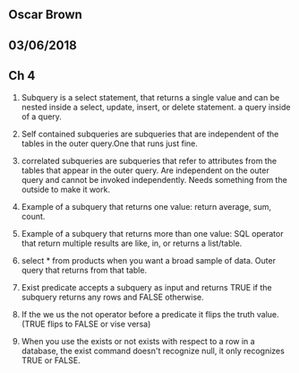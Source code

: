## Oscar Brown
## 03/06/2018
## Ch 4

1. Subquery is a select statement, that returns a single value and can be nested inside a select, update, insert, or delete statement. a query inside of a query.

2. Self contained subqueries are subqueries that are independent of the tables in the outer query.One that runs just fine.

3. correlated subqueries are subqueries that refer to attributes from the tables that appear in the outer query. Are independent on the outer query and cannot be invoked independently. Needs something from the outside to make it work.

4. Example of a subquery that returns one value: return average, sum, count.

5. Example of a subquery that returns more than one value: SQL operator that return multiple results are like, in, or returns a list/table.

6. select * from products  when you want a broad sample of data. Outer query that returns from that table.

7. Exist predicate accepts a subquery as input and returns TRUE if the subquery returns any rows and FALSE otherwise.

8. If the we us the not operator before a predicate it flips the truth value. (TRUE flips to FALSE or vise versa)

9. When you use the exists or not exists with respect to a row in a database, the exist command doesn't recognize null, it only recognizes TRUE or FALSE.


